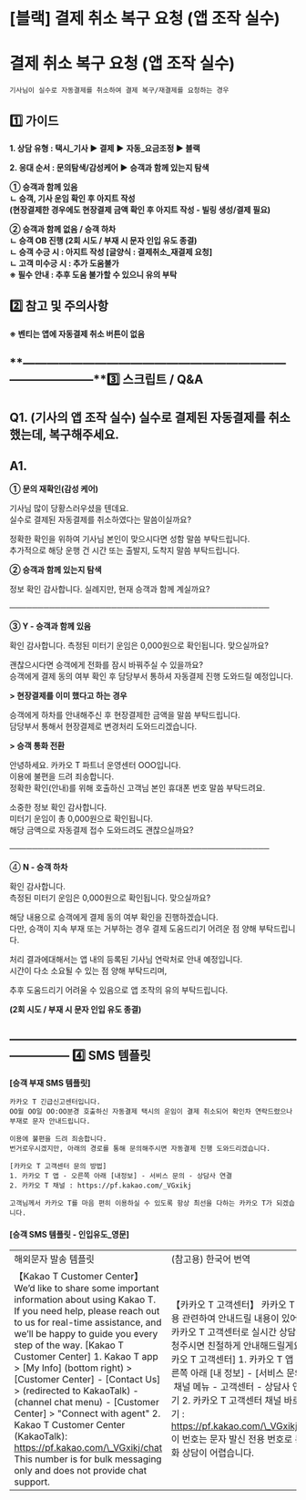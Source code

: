 # [블랙] 결제 취소 복구 요청 (앱 조작 실수)

결제 취소 복구 요청 (앱 조작 실수)
=====================

```
기사님이 실수로 자동결제를 취소하여 결제 복구/재결제를 요청하는 경우
```

**1️⃣ 가이드**
-----------

**1. 상담 유형 : 택시\_기사 ▶ 결제** **▶** **자동\_요금조정 ▶ 블랙**

**2. 응대 순서 : 문의탐색/감성케어 ▶** **승객과 함께 있는지 탐색**

**① 승객과 함께 있음**  
**ㄴ 승객, 기사 운임 확인 후 아지트 작성**  
**(현장결제한 경우에도 현장결제 금액 확인 후 아지트 작성 - 빌링 생성/결제 필요)**

**② 승객과 함께 없음 / 승객 하차**  
**ㄴ 승객 OB 진행 (2회 시도 / 부재 시 문자 인입 유도 종결)**  
**ㄴ 승객 수긍 시 : 아지트 작성 [글양식 : 결제취소\_재결제 요청]**  
**ㄴ 고객 미수긍 시 : 추가 도움불가**  
**※ 필수 안내 : 추후 도움 불가할 수 있으니 유의 부탁**

**2️⃣ 참고 및 주의사항**
-----------------

**※ 벤티는 앱에 자동결제 취소 버튼이 없음**

**―****―****―****―****―****―****―****―****―****―****―****―****―****―****―****―****―****―****―****―****―****―****―****―****―****―****―****―****―****3️⃣ 스크립트 / Q&A**
-------------------------------------------------------------------------------------------------------------------------------------------------------------------

**Q1.** **(기사의 앱 조작 실수)** **실수로 결제된 자동결제를 취소했는데, 복구해주세요.**
----------------------------------------------------------

**A1.**
-------

**① 문의 재확인(감성 케어)**

기사님 많이 당황스러우셨을 텐데요.   
실수로 결제된 자동결제를 취소하였다는 말씀이실까요?

정확한 확인을 위하여 기사님 본인이 맞으시다면 성함 말씀 부탁드립니다.   
추가적으로 해당 운행 건 시간 또는 출발지, 도착지 말씀 부탁드립니다.

**② 승객과 함께 있는지 탐색**

정보 확인 감사합니다. 실례지만, 현재 승객과 함께 계실까요?

──────────────────────────────────────────────

**③ Y - 승객과 함께 있음**

확인 감사합니다. 측정된 미터기 운임은 0,000원으로 확인됩니다. 맞으실까요?

괜찮으시다면 승객에게 전화를 잠시 바꿔주실 수 있을까요?  
승객에게 결제 동의 여부 확인 후 담당부서 통하셔 자동결제 진행 도와드릴 예정입니다.

**> 현장결제를 이미 했다고 하는 경우**

승객에게 하차를 안내해주신 후 현장결제한 금액을 말씀 부탁드립니다.  
담당부서 통해서 현장결제로 변경처리 도와드리겠습니다.

**> 승객 통화 전환**

안녕하세요. 카카오 T 파트너 운영센터 OOO입니다.  
이용에 불편을 드려 죄송합니다.   
정확한 확인(안내)를 위해 호출하신 고객님 본인 휴대폰 번호 말씀 부탁드려요.

소중한 정보 확인 감사합니다.  
미터기 운임이 총 0,000원으로 확인됩니다.  
해당 금액으로 자동결제 접수 도와드려도 괜찮으실까요?

──────────────────────────────────────────────

④ **N - 승객 하차**

확인 감사합니다.   
측정된 미터기 운임은 0,000원으로 확인됩니다. 맞으실까요?

해당 내용으로 승객에게 결제 동의 여부 확인을 진행하겠습니다.  
다만, 승객이 지속 부재 또는 거부하는 경우 결제 도움드리기 어려운 점 양해 부탁드립니다.

처리 결과에대해서는 앱 내의 등록된 기사님 연락처로 안내 예정입니다.  
시간이 다소 소요될 수 있는 점 양해 부탁드리며,

추후 도움드리기 어려울 수 있음으로 앱 조작의 유의 부탁드립니다.

**(2회 시도 / 부재 시 문자 인입 유도 종결)**

**―****―****―****―****―****―****―****―****―****―****―****―****―****―****―****―****―****―****―****―****―****―****―****―****―****―****―****―****―** **4️⃣** **SMS 템플릿**
---------------------------------------------------------------------------------------------------------------------------------------------------------------------

****[승객 부재 SMS 템플릿]****

```
카카오 T 긴급신고센터입니다.   
OO월 OO일 OO:OO분경 호출하신 자동결제 택시의 운임이 결제 취소되어 확인차 연락드렸으나 부재로 문자 안내드립니다.  
  
이용에 불편을 드려 죄송합니다.  
번거로우시겠지만, 아래의 경로를 통해 문의해주시면 자동결제 진행 도와드리겠습니다.  
  
[카카오 T 고객센터 문의 방법]   
1. 카카오 T 앱 - 오른쪽 아래 [내정보] - 서비스 문의 - 상담사 연결  
2. 카카오 T 채널 : https://pf.kakao.com/_VGxikj  
  
고객님께서 카카오 T를 마음 편히 이용하실 수 있도록 항상 최선을 다하는 카카오 T가 되겠습니다.
```

#### **[승객 SMS 템플릿 - 인입유도\_영문]**

|  |  |
| --- | --- |
| 해외문자 발송 템플릿 | (참고용) 한국어 번역 |
| 【Kakao T Customer Center】  We’d like to share some important information about using Kakao T. If you need help, please reach out to us for real-time assistance, and we’ll be happy to guide you every step of the way.  [Kakao T Customer Center] 1. Kakao T app > [My Info] (bottom right) > [Customer Center] - [Contact Us] > (redirected to KakaoTalk) - (channel chat menu) - [Customer Center] > "Connect with agent" 2. Kakao T Customer Center (KakaoTalk): https://pf.kakao.com/\_VGxikj/chat  This number is for bulk messaging only and does not provide chat support. | 【카카오 T 고객센터】  카카오 T 이용 관련하여 안내드릴 내용이 있어요. 카카오 T 고객센터로 실시간 상담을 요청주시면 친절하게 안내해드릴게요.  [카카오 T 고객센터] 1. 카카오 T 앱 - 오른쪽 아래 [내 정보] - [서비스 문의] - 채널 메뉴 - 고객센터 - 상담사 연결하기 2. 카카오 T 고객센터 채널 바로가기 : https://pf.kakao.com/\_VGxikj/chat  이 번호는 문자 발신 전용 번호로 통화 상담이 어렵습니다. |
